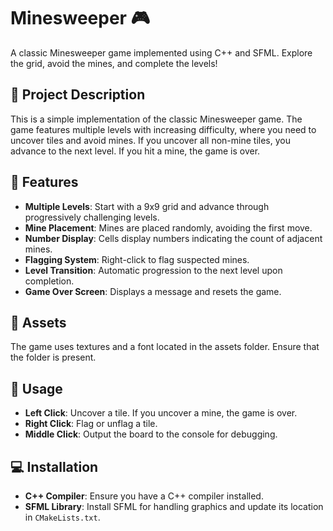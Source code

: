 # Minesweeper 🎮

A classic Minesweeper game implemented using C++ and SFML. Explore the grid, avoid the mines, and complete the levels!

## 📖 Project Description

This is a simple implementation of the classic Minesweeper game. The game features multiple levels with increasing difficulty, where you need to uncover tiles and avoid mines. If you uncover all non-mine tiles, you advance to the next level. If you hit a mine, the game is over. 

## 🚀 Features

- **Multiple Levels**: Start with a 9x9 grid and advance through progressively challenging levels.
- **Mine Placement**: Mines are placed randomly, avoiding the first move.
- **Number Display**: Cells display numbers indicating the count of adjacent mines.
- **Flagging System**: Right-click to flag suspected mines.
- **Level Transition**: Automatic progression to the next level upon completion.
- **Game Over Screen**: Displays a message and resets the game.

## 🎨 Assets

The game uses textures and a font located in the assets folder. Ensure that the folder is present.

## 👾 Usage

- **Left Click**: Uncover a tile. If you uncover a mine, the game is over.
- **Right Click**: Flag or unflag a tile.
- **Middle Click**: Output the board to the console for debugging.

## 💻 Installation
- **C++ Compiler**: Ensure you have a C++ compiler installed.
- **SFML Library**: Install SFML for handling graphics and update its location in `CMakeLists.txt`.


